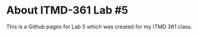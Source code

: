 # About ITMD-361 Lab #5
This is a Github pages for Lab 5 which was created for my ITMD 361 class.


